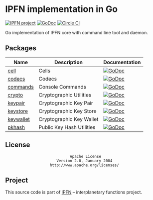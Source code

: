 # IPFN implementation in Go

[![IPFN project](https://img.shields.io/badge/project-IPFN-blue.svg?style=flat-square)](http://github.com/ipfn)
[![GoDoc](https://godoc.org/github.com/ipfn/go-ipfn/go?status.svg)](https://godoc.org/github.com/ipfn/go-ipfn/go)
[![Circle CI](https://img.shields.io/circleci/project/ipfn/go-ipfn.svg)](https://circleci.com/gh/ipfn/go-ipfn)

Go implementation of IPFN core with command line tool and daemon.

## Packages

| Name | Description   | Documentation |
|------|---------------|---------------|
| [cell](https://github.com/ipfn/go-ipfn-cell) | Cells | [![GoDoc](https://godoc.org/github.com/ipfn/go-ipfn-cell/cell?status.svg)](https://godoc.org/github.com/ipfn/go-ipfn-cell/cell) |
| [codecs](http://github.com/ipfn/go-ipfn-cell) | Codecs | [![GoDoc](https://godoc.org/github.com/ipfn/go-ipfn-cell/codecs?status.svg)](https://godoc.org/github.com/ipfn/go-ipfn-cell/codecs) |
| [commands](http://github.com/ipfn/go-ipfn-commands) | Console Commands | [![GoDoc](https://godoc.org/github.com/ipfn/go-ipfn-commands?status.svg)](https://godoc.org/github.com/ipfn/go-ipfn-commands) |
| [crypto](http://github.com/ipfn/go-ipfn-crypto) | Cryptographic Utilities | [![GoDoc](https://godoc.org/github.com/ipfn/go-ipfn-crypto?status.svg)](https://godoc.org/github.com/ipfn/go-ipfn-crypto) |
| [keypair](http://github.com/ipfn/go-ipfn-keypair) | Cryptographic Key Pair | [![GoDoc](https://godoc.org/github.com/ipfn/go-ipfn-keypair?status.svg)](https://godoc.org/github.com/ipfn/go-ipfn-keypair) |
| [keystore](http://github.com/ipfn/go-ipfn-keystore) | Cryptographic Key Store | [![GoDoc](https://godoc.org/github.com/ipfn/go-ipfn-keystore?status.svg)](https://godoc.org/github.com/ipfn/go-ipfn-keystore) |
| [keywallet](http://github.com/ipfn/go-ipfn-keywallet) | Cryptographic Key Wallet | [![GoDoc](https://godoc.org/github.com/ipfn/go-ipfn-keywallet?status.svg)](https://godoc.org/github.com/ipfn/go-ipfn-keywallet) |
| [pkhash](http://github.com/ipfn/go-ipfn-pkhash) | Public Key Hash Utilities | [![GoDoc](https://godoc.org/github.com/ipfn/go-ipfn-pkhash?status.svg)](https://godoc.org/github.com/ipfn/go-ipfn/pkhash) |

## License

                                 Apache License
                           Version 2.0, January 2004
                        http://www.apache.org/licenses/

## Project

This source code is part of [IPFN](https://github.com/ipfn) – interplanetary functions project.
